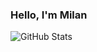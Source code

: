 ### Hello, I'm Milan

![GitHub Stats](https://github-readme-stats.vercel.app/api?username=MilanAdd&theme=synthwave)
